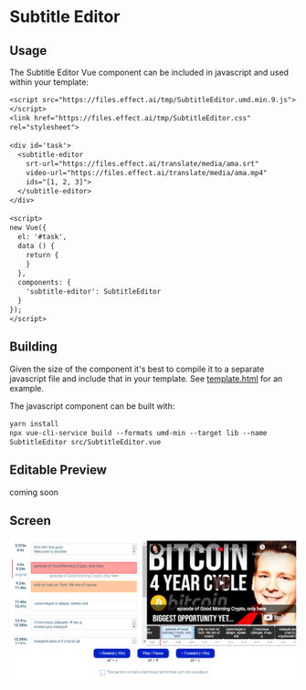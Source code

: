 # Subtitle Editor

## Usage

The Subtitle Editor Vue component can be included in javascript and used within
your template:

```
<script src="https://files.effect.ai/tmp/SubtitleEditor.umd.min.9.js"></script>
<link href="https://files.effect.ai/tmp/SubtitleEditor.css" rel="stylesheet">

<div id='task'>
  <subtitle-editor
    srt-url="https://files.effect.ai/translate/media/ama.srt"
    video-url="https://files.effect.ai/translate/media/ama.mp4"
    ids="[1, 2, 3]">
  </subtitle-editor>
</div>

<script>
new Vue({
  el: '#task',
  data () {
    return {
    }
  },
  components: {
    'subtitle-editor': SubtitleEditor
  }
});
</script>
```

## Building

Given the size of the component it's best to compile it to a separate javascript
file and include that in your template. See [template.html](template.html) for
an example.

The javascript component can be built with:

```
yarn install
npx vue-cli-service build --formats umd-min --target lib --name SubtitleEditor src/SubtitleEditor.vue
```

## Editable Preview

coming soon

## Screen
![Map Polygon Annotation Screenshot](screen.png)
